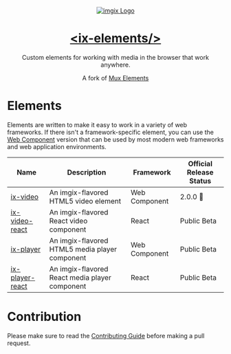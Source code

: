 <p align="center">
  <a href="https://imgix.com/">
    <img src="https://avatars.githubusercontent.com/u/2793044?s=200&v=4" alt="imgix Logo">
    <h1 align="center">&lt;ix-elements/&gt;</h1>
  </a>
  <p align="center">
    Custom elements for working with media in the browser that work anywhere.
  </p>
  <p align="center" style="text: italic">
    A fork of <a href="https://www.github.com/muxinc/elements">Mux Elements</a>
  </p>
</p>

# Elements

Elements are written to make it easy to work in a variety of web frameworks. If there isn't a framework-specific element, you can use the [Web Component](https://developer.mozilla.org/en-US/docs/Web/Web_Components) version that can be used by most modern web frameworks and web application environments.

| Name                                              | Description                                   | Framework     | Official Release Status |
| ------------------------------------------------- | --------------------------------------------- | ------------- | ----------------------- |
| [ix-video](packages/ix-video)                   | An imgix-flavored HTML5 video element            | Web Component | 2.0.0  🎉           |
| [ix-video-react](packages/ix-video-react)       | An imgix-flavored React video component          | React         | Public Beta             |
| [ix-player](packages/ix-player)                 | An imgix-flavored HTML5 media player component   | Web Component | Public Beta                 |
| [ix-player-react](packages/ix-player-react)     | An imgix-flavored React media player component   | React         | Public Beta                 |

# Contribution

Please make sure to read the [Contributing Guide](CONTRIBUTING.md) before making a pull request.
